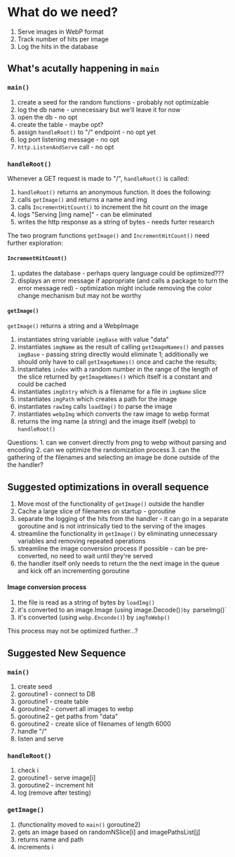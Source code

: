 # What do we need? 

1. Serve images in WebP format
2. Track number of hits per image
3. Log the hits in the database

## What's acutally happening in `main`

### `main()`

1. create a seed for the random functions - probably not optimizable
2. log the db name - unnecessary but we'll leave it for now
3. open the db - no opt
4. create the table - maybe opt? 
5. assign `handleRoot()` to "/" endpoint - no opt yet
6. log port listening message - no opt
7. `http.ListenAndServe` call - no opt

### `handleRoot()`

Whenever a GET request is made to "/", `handleRoot()` is called:

1. `handleRoot()` returns an anonymous function. It does the following: 
2. calls `getImage()` and returns a name and img
3. calls `IncrementHitCount()` to increment the hit count on the image
4. logs "Serving [img name]" - can be eliminated
5. writes the http response as a string of bytes - needs furter research

The two program functions `getImage()` and `IncrementHitCount()` need further exploration:

#### `IncrementHitCount()`

1. updates the database - perhaps query language could be optimized???
2. displays an error message if appropriate (and calls a package to turn the error message red) - optimization might include removing the color change mechanism but may not be worthy

#### `getImage()`

`getImage()` returns a string and a WebpImage

1. instantiates string variable `imgBase` with value "data"
2. instantiates `imgName` as the result of calling `getImageNames()` and passes `imgBase` - passing string directly would eliminate 1; additionally we should only have to call `getImageNames()` once and cache the results;
3. instantiates `index` with a random number in the range of the length of the slice returned by `getImageNames()` which itself is a constant and could be cached
4. instantiates `imgEntry` which is a filename for a file in `imgName` slice
5. instantiates `imgPath` which creates a path for the image
6. instantiates `rawImg` calls `loadImg()` to parse the image
7. instantiates `webpImg` which converts the raw image to webp format
8. returns the img name (a string) and the image itself (webp) to `handleRoot()`

Questions: 
    1. can we convert directly from png to webp without parsing and encoding
    2. can we optimize the randomization process
    3. can the gathering of the filenames and selecting an image be done outside of the the handler? 

## Suggested optimizations in overall sequence

1. Move most of the functionality of `getImage()` outside the handler
2. Cache a large slice of filenames on startup - goroutine
3. separate the logging of the hits from the handler - it can go in a separate goroutine and is not intrinsically tied to the serving of the images
4. streamline the functionality in `getImage()` by eliminating unnecessary variables and removing repeated operations
5. streamline the image conversion process if possible - can be pre-converted, no need to wait until they're served
6. the handler itself only needs to return the the next image in the queue and kick off an incrementing goroutine

#### Image conversion process

1. the file is read as a string of bytes by `loadImg()`
2. it's converted to an image.Image (using image.Decode()`)by `parseImg()`
3. it's converted (using `webp.Enconde()`) by `imgToWebp()` 

This process may not be optimized further...?

## Suggested New Sequence

### `main()`

1. create seed
2. goroutine1 - connect to DB
3. goroutine1 - create table
4. goroutine2 - convert all images to webp
5. goroutine2 - get paths from "data"
6. goroutine2 - create slice of filenames of length 6000
7. handle "/"
8. listen and serve

### `handleRoot()`

1. check i
2. goroutine1 - serve image[i]
3. goroutine2 - increment hit
4. log (remove after testing)

### `getImage()`

1. (functionality moved to `main()` goroutine2)
2. gets an image based on randomNSlice[i] and imagePathsList[j]
3. returns name and path
4. increments i